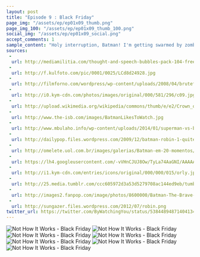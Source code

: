 ```yaml
---
layout: post
title: "Episode 9 : Black Friday"
page_img: "/assets/ep/ep01x09_thumb.png"
page_img_100: "/assets/ep/ep01x09_thumb_100.png"
social_img: "/assets/ep/ep01x09_social.png"
accept_comments: 1
sample_content: "Holy interruption, Batman! I'm getting swarmed by zombies!"
sources: 
 - 
  url: http://mediamilitia.com/thought-and-speech-bubbles-pack-104-free-vectors-and-images/http://i3.kym-cdn.com/photos/images/original/000/803/999/401.jpg
 - 
  url: http://f.kulfoto.com/pic/0001/0025/LCd8d24928.jpg
 - 
  url: http://filmforno.com/wordpress/wp-content/uploads/2008/04/bruteforce3.jpg
 - 
  url: http://i0.kym-cdn.com/photos/images/original/000/581/296/c09.jpg
 - 
  url: http://upload.wikimedia.org/wikipedia/commons/thumb/e/e2/Crown_of_Orl%C3%A9ans.svg/363px-Crown_of_Orl%C3%A9ans.svg.png
 - 
  url: http://www.the-isb.com/images/BatmanLikesToWatch.jpg
 - 
  url: http://www.mbulaho.info/wp-content/uploads/2014/01/superman-vs-batman-movie-6yufcdiz.jpg
 - 
  url: http://dailypop.files.wordpress.com/2009/12/batman-robin-1-quitely.jpg
 - 
  url: http://omelete.uol.com.br/images/galerias/Batman-em-20-momentos/Batman-por-Marshall-Rogers.jpg
 - 
  url: https://lh4.googleusercontent.com/-vVHnCJUJ8Ow/TyLa74AaGNI/AAAAAAAAIis/bZZwNfG82ko/Batman%252520%2525281%252529.jpg
 - 
  url: http://i1.kym-cdn.com/entries/icons/original/000/000/015/orly.jpg
 - 
  url: http://25.media.tumblr.com/ccc605972d3a53d5279708ac144ed9eb/tumblr_mltc0eJQiZ1qc8xtpo1_500.gif
 - 
  url: http://images2.fanpop.com/image/photos/8600000/Batman-The-Brave-and-the-Bold-batman-8650159-1280-1024.png
 - 
  url: http://sungazer.files.wordpress.com/2012/07/robin.png
twitter_url: https://twitter.com/ByWatchingYou/status/538448948714041345
---
```



<div style="margin-left: auto; margin-right: auto; width: 600px;">
  <img src="/assets/ep/ep01x09_01.png" alt="Not How It Works - Black Friday" />
  <img src="/assets/ep/ep01x09_02.png" alt="Not How It Works - Black Friday" />
  <img src="/assets/ep/ep01x09_03.png" alt="Not How It Works - Black Friday" />
  <img src="/assets/ep/ep01x09_04.png" alt="Not How It Works - Black Friday" />
  <img src="/assets/ep/ep01x09_05.png" alt="Not How It Works - Black Friday" />
  <img src="/assets/ep/ep01x09_06.png" alt="Not How It Works - Black Friday" />
  <img src="/assets/ep/ep01x09_07.png" alt="Not How It Works - Black Friday" />
</div>

<div style="display: none">
  Script:

</div>